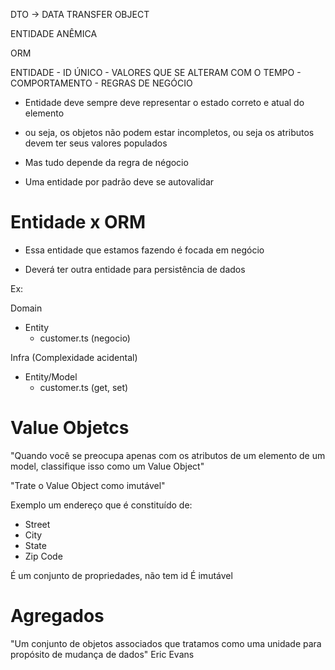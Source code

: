 DTO -> DATA TRANSFER OBJECT

ENTIDADE ANÊMICA

ORM

ENTIDADE 
    - ID ÚNICO
    - VALORES QUE SE ALTERAM COM O TEMPO
    - COMPORTAMENTO
    - REGRAS DE NEGÓCIO

 - Entidade deve sempre deve representar o estado correto e atual do elemento
 - ou seja, os objetos não podem estar incompletos, ou seja os atributos devem ter seus valores populados
 - Mas tudo depende da regra de négocio

 - Uma entidade por padrão deve se autovalidar

# Entidade x ORM

 - Essa entidade que estamos fazendo é focada em negócio

 - Deverá ter outra entidade para persistência de dados

 Ex:

 Domain
  - Entity
    - customer.ts (negocio)
 
 Infra (Complexidade acidental)
  - Entity/Model
    - customer.ts (get, set)

# Value Objetcs

"Quando você se preocupa apenas com os atributos de um elemento de um model, 
classifique isso como um Value Object"

"Trate o Value Object como imutável"

Exemplo um endereço que é constituído de:
- Street
- City
- State
- Zip Code

É um conjunto de propriedades, não tem id
É imutável


# Agregados

"Um conjunto de objetos associados que tratamos como uma unidade para propósito de mudança de dados"
Eric Evans